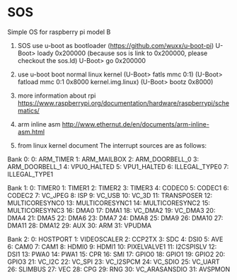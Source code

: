 ﻿SOS
===

Simple OS for raspberry pi model B
1. SOS use u-boot as bootloader (https://github.com/wuxx/u-boot-pi)
U-Boot> loady 0x200000 (because sos is link to 0x200000, please checkout the sos.ld)
U-Boot> go 0x200000

2. use u-boot boot normal linux kernel
(U-Boot> fatls mmc 0:1)
(U-Boot> fatload mmc 0:1 0x8000 kernel.img.linux)
(U-Boot> bootz 0x8000)


2. more information about rpi
https://www.raspberrypi.org/documentation/hardware/raspberrypi/schematics/

3. arm inline asm 
http://www.ethernut.de/en/documents/arm-inline-asm.html

4. from linux kernel document
The interrupt sources are as follows:

Bank 0:
0: ARM_TIMER
1: ARM_MAILBOX
2: ARM_DOORBELL_0
3: ARM_DOORBELL_1
4: VPU0_HALTED
5: VPU1_HALTED
6: ILLEGAL_TYPE0
7: ILLEGAL_TYPE1

Bank 1:
0: TIMER0
1: TIMER1
2: TIMER2
3: TIMER3
4: CODEC0
5: CODEC1
6: CODEC2
7: VC_JPEG
8: ISP 
9: VC_USB
10: VC_3D
11: TRANSPOSER
12: MULTICORESYNC0
13: MULTICORESYNC1
14: MULTICORESYNC2
15: MULTICORESYNC3
16: DMA0
17: DMA1
18: VC_DMA2
19: VC_DMA3
20: DMA4
21: DMA5
22: DMA6
23: DMA7
24: DMA8
25: DMA9
26: DMA10
27: DMA11
28: DMA12
29: AUX
30: ARM
31: VPUDMA

Bank 2:
0: HOSTPORT
1: VIDEOSCALER
2: CCP2TX
3: SDC
4: DSI0
5: AVE
6: CAM0
7: CAM1
8: HDMI0
9: HDMI1
10: PIXELVALVE1
11: I2CSPISLV
12: DSI1
13: PWA0
14: PWA1
15: CPR
16: SMI
17: GPIO0
18: GPIO1
19: GPIO2
20: GPIO3
21: VC_I2C
22: VC_SPI
23: VC_I2SPCM
24: VC_SDIO
25: VC_UART
26: SLIMBUS
27: VEC
28: CPG
29: RNG
30: VC_ARASANSDIO
31: AVSPMON

